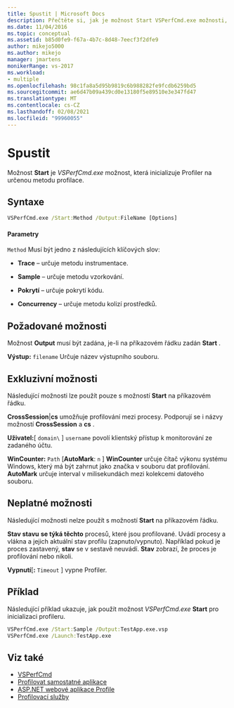 ```yaml
---
title: Spustit | Microsoft Docs
description: Přečtěte si, jak je možnost Start VSPerfCmd.exe možnosti, která inicializuje Profiler na určenou metodu profilace.
ms.date: 11/04/2016
ms.topic: conceptual
ms.assetid: b85d0fe9-f67a-4b7c-8d48-7eecf3f2dfe9
author: mikejo5000
ms.author: mikejo
manager: jmartens
monikerRange: vs-2017
ms.workload:
- multiple
ms.openlocfilehash: 98c1fa8a5d95b9819c6b988282fe9fcdb6259bd5
ms.sourcegitcommit: ae6d47b09a439cd0e13180f5e89510e3e347fd47
ms.translationtype: MT
ms.contentlocale: cs-CZ
ms.lasthandoff: 02/08/2021
ms.locfileid: "99960055"
---
```

# <a name="start"></a>Spustit
Možnost **Start** je *VSPerfCmd.exe* možnost, která inicializuje Profiler na určenou metodu profilace.

## <a name="syntax"></a>Syntaxe

```cmd
VSPerfCmd.exe /Start:Method /Output:FileName [Options]
```

#### <a name="parameters"></a>Parametry
 `Method` Musí být jedno z následujících klíčových slov:

- **Trace** – určuje metodu instrumentace.

- **Sample** – určuje metodu vzorkování.

- **Pokrytí** – určuje pokrytí kódu.

- **Concurrency** – určuje metodu kolizí prostředků.

## <a name="required-options"></a>Požadované možnosti
 Možnost **Output** musí být zadána, je-li na příkazovém řádku zadán **Start** .

 **Výstup:** `filename` Určuje název výstupního souboru.

## <a name="exclusive-options"></a>Exkluzivní možnosti
 Následující možnosti lze použít pouze s možností **Start** na příkazovém řádku.

 **CrossSession**&#124;**cs** umožňuje profilování mezi procesy. Podporují se i názvy možností **CrossSession** a **cs** .

 **Uživatel:**[ `domain\` ] `username` povolí klientský přístup k monitorování ze zadaného účtu.

 **WinCounter:** `Path` [**AutoMark**: `n` ] **WinCounter** určuje čítač výkonu systému Windows, který má být zahrnut jako značka v souboru dat profilování. **AutoMark** určuje interval v milisekundách mezi kolekcemi datového souboru.

## <a name="invalid-options"></a>Neplatné možnosti
 Následující možnosti nelze použít s možností **Start** na příkazovém řádku.

 **Stav stavu** **se týká těchto** procesů, které jsou profilované. Uvádí procesy a vlákna a jejich aktuální stav profilu (zapnuto/vypnuto). Například pokud je proces zastavený, **stav** se v sestavě neuvádí. **Stav** zobrazí, že proces je profilování nebo nikoli.

 **Vypnutí**[**:** `Timeout` ] vypne Profiler.

## <a name="example"></a>Příklad
 Následující příklad ukazuje, jak použít možnost *VSPerfCmd.exe* **Start** pro inicializaci profileru.

```cmd
VSPerfCmd.exe /Start:Sample /Output:TestApp.exe.vsp
VSPerfCmd.exe /Launch:TestApp.exe
```

## <a name="see-also"></a>Viz také
- [VSPerfCmd](../profiling/vsperfcmd.md)
- [Profilovat samostatné aplikace](../profiling/command-line-profiling-of-stand-alone-applications.md)
- [ASP.NET webové aplikace Profile](../profiling/command-line-profiling-of-aspnet-web-applications.md)
- [Profilovací služby](../profiling/command-line-profiling-of-services.md)
